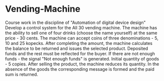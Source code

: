 # Vending-Machine
Course work in the discipline of "Automation of digital device design"
Develop a control system for the All 30 vending machine.
The machine has the ability to sell one of four drinks (choose the name yourself) at the same price - 30 cents. The machine can accept coins of three denominations - 5, 10 and 25 kopecks. After completing the amount, the machine calculates the balance to be returned and issues the selected product. Deposited funds and the rest must be reflected for the buyer. If there are not enough funds - the signal "Not enough funds" is generated. Initial quantity of goods - 5 copies. After selling the product, the machine reduces its quantity. In the absence of the goods the corresponding message is formed and the paid sum is returned.

